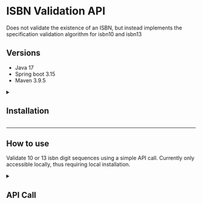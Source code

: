 # ISBN Validation API
Does not validate the existence of an ISBN, but instead implements the specification validation algorithm for isbn10 and isbn13

## Versions
- Java 17
- Spring boot 3.15
- Maven 3.9.5

<details>
  <summary><h2>Installation</h2></summary>

Download git repository using preferred method.

**Run executable jar**
```bash
java -jar target/ISBNValidator-1.0.jar --server.port={port}
```

**Run maven instance**
```bash
mvnw spring-boot:run
```

**Package new jar**
```bash
mvnw package
```
</details>

---

## How to use
	
Validate 10 or 13 isbn digit sequences using a simple API call. Currently only accessible locally, thus requiring local installation.

<details>
	<summary><h2>API Call</h2></summary>
```note
http://localhost:{port}/isbn/{isbn sequence}
```

### Parameters
- *isbn sequence* (required!) a sequence of 10 or 13 digits representating isbn strings

#### Example API Call
The api currently does not support the 9-digit format, thus 0 should be added infront of a 9-digit isbn to ensure compatibility.

**ISBN 10**
```note
http://localhost:9090/isbn/9185057819
```

**ISBN 13**
```note
http://localhost:9090/isbn/9783161484100
```


### Example API response
For a ISBN 13 valid request
```json
{
	"value": "9783161484100",
	"type": "ISBN13",
	"parts": {
		"ean": "978",
		"group": "31",
		"publisher": "6148",
		"title": "410",
		"checkDigit": "0"
	},
	"valid": true
}
```

#### Field response description
- *value* reduced representation of input value
- *type* the isbn type that was identified by the api, expected values are ISBN10 and ISBN13
- *parts* isbn parts of the digit sequence as specified by international isbn agency

</details>
